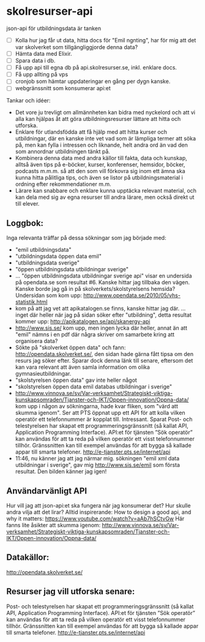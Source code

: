 # skolresurser-api
json-api för utbildningsdata är tanken

* [ ] Kolla hur jag får ut data, hitta docs för "Emil ngnting", har för mig att det var skolverket som tillgängliggjorde denna data?
* [ ] Hämta data med Elixir.
* [ ] Spara data i db.
* [ ] Få upp api till egna db på api.skolresurser.se, inkl. enklare docs.
* [ ] Få upp allting på vps
* [ ] cronjob som hämtar uppdateringar en gång per dygn kanske.
* [ ] webgränssnitt som konsumerar api:et

Tankar och idéer:
- Det vore ju trevligt om allmännheten kan bidra med nyckelord och att vi alla kan hjälpas åt att göra utbildningsresurser lättare att hitta och utforska.
- Enklare för utlandsfödda att få hjälp med att hitta kurser och utbildningar, där en kanske inte vet vad som är lämpliga termer att söka på, men kan fylla i intressen och liknande, helt andra ord än vad den som annordnar utbildningen tänkt på.
- Kombinera denna data med andra källor till fakta, data och kunskap, alltså även tips på e-böcker, kurser, konferenser, hemsidor, böcker, podcasts m.m.m. så att den som vill förkovra sig inom ett ämna ska kunna hitta pålitliga tips, och även se listor på utbildningsmaterial i ordning efter rekommendationer m.m.
- Lärare kan snabbare och enklare kunna upptäcka relevant material, och kan dela med sig av egna resurser till andra lärare, men också direkt ut till elever.

## Loggbok:
Inga relevanta träffar på dessa sökningar som jag började med:
* "emil utbildningsdata"
* "utbildningsdata öppen data emil"
* "utbildningsdata sverige"
* "öppen utbildningsdata utbildningar sverige"
* ... "öppen utbildningsdata utbildningar sverige api" visar en undersida på opendata.se som resultat #6. Kanske hittar jag tillbaka den vägen. Kanske borde jag gå in på skolverkets/skolstyrelsens hemsida?
  Undersidan som kom upp: http://www.opendata.se/2010/05/vhs-statistik.html
* kom på att jag vet att apikatalogen.se finns, kanske hittar jag där.
  ... inget där heller när jag på sidan söker efter "utbildning", detta resultat kommer upp: http://apikatalogen.se/api/skanergy-api
* http://www.sis.se/ kom upp, men ingen lycka där heller, annat än att "emil" nämns i en pdf där några skriver om samarbete kring att organisera data?
* Sökte på "skolverket öppen data" och fann: http://opendata.skolverket.se/, den sidan hade gärna fått tipsa om den resurs jag söker efter. Sparar dock denna länk till senare, eftersom det kan vara relevant att även samla information om olika gymnasieutbildningar.
* "skolstyrelsen öppen data" gav inte heller något
* "skolstyrelsen öppen data emil databas utbildningar i sverige"
* http://www.vinnova.se/sv/Var-verksamhet/Strategiskt-viktiga-kunskapsomraden/Tjanster-och-IKT/Oppen-innovation/Oppna-data/ kom upp i någon av sökningarna, hade kvar fliken, som "värd att skumma igenom". Ser att PTS öppnat upp ett API för att kolla vilken operatör ett telefonnummer är kopplat till. Intressant. Sparat
Post- och telestyrelsen har skapat ett programmeringsgränssnitt (så kallat API, Application Programming Interface). API:et för tjänsten ”Sök operatör” kan användas för att ta reda på vilken operatör ett visst telefonnummer tillhör. Gränssnitten kan till exempel användas för att bygga så kallade appar till smarta telefoner. http://e-tjanster.pts.se/internet/api
* 11:46, nu känner jag att jag närmar mig. sökningen "emil xml data utbildningar i sverige", gav mig http://www.sis.se/emil som första resultat. Den bilden känner jag igen! 





## Användarvänligt API
Hur vill jag att json-api:et ska fungera när jag konsumerar det? 
Hur skulle andra vilja att det lirar?
Alltid inspirerande: How to design a good api, and why it matters:
https://www.youtube.com/watch?v=aAb7hSCtvGw
Här fanns lite åsikter att skumma igenom:
http://www.vinnova.se/sv/Var-verksamhet/Strategiskt-viktiga-kunskapsomraden/Tjanster-och-IKT/Oppen-innovation/Oppna-data/

## Datakällor:
http://opendata.skolverket.se/



## Resurser jag vill utforska senare:
Post- och telestyrelsen har skapat ett programmeringsgränssnitt (så kallat API, Application Programming Interface). API:et för tjänsten ”Sök operatör” kan användas för att ta reda på vilken operatör ett visst telefonnummer tillhör. Gränssnitten kan till exempel användas för att bygga så kallade appar till smarta telefoner. http://e-tjanster.pts.se/internet/api
